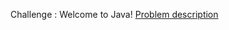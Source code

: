 Challenge : Welcome to Java!
<a href="https://www.hackerrank.com/challenges/welcome-to-java/problem">Problem description</a>

